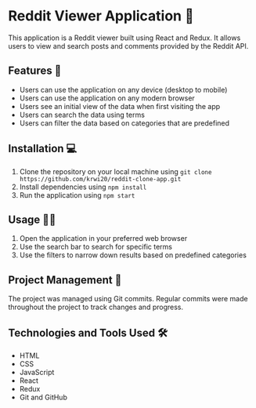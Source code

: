 # Reddit Viewer Application 👀

This application is a Reddit viewer built using React and Redux. It allows users to view and search posts and comments provided by the Reddit API. 

## Features 🚀

* Users can use the application on any device (desktop to mobile)
* Users can use the application on any modern browser
* Users see an initial view of the data when first visiting the app
* Users can search the data using terms
* Users can filter the data based on categories that are predefined

## Installation 💻

1. Clone the repository on your local machine using `git clone https://github.com/krwi20/reddit-clone-app.git`
2. Install dependencies using `npm install`
3. Run the application using `npm start`

## Usage 👨‍💻

1. Open the application in your preferred web browser
2. Use the search bar to search for specific terms
3. Use the filters to narrow down results based on predefined categories

## Project Management 📅

The project was managed using Git commits. Regular commits were made throughout the project to track changes and progress. 

## Technologies and Tools Used 🛠️
* HTML
* CSS
* JavaScript
* React
* Redux
* Git and GitHub
